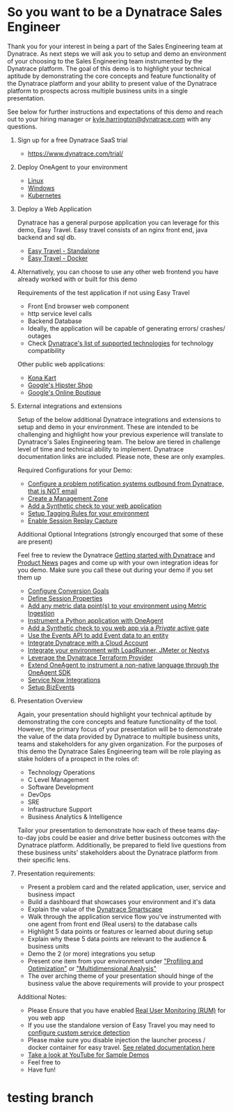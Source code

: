 # So you want to be a Dynatrace Sales Engineer

Thank you for your interest in being a part of the Sales Engineering team at Dynatrace. As next steps we will ask you to setup and demo an environment of your choosing to the Sales Engineering team instrumented by the Dynatrace platform. The goal of this demo is to highlight your technical aptitude by demonstrating the core concepts and feature functionality of the Dynatrace platform and your ability to present value of the Dynatrace platform to prospects across multiple business units in a single presentation.

See below for further instructions and expectations of this demo and reach out to your hiring manager or kyle.harrington@dynatrace.com with any questions.

1. Sign up for a free Dynatrace SaaS trial 
    - https://www.dynatrace.com/trial/

1. Deploy OneAgent to your environment
    - [Linux](https://docs.dynatrace.com/docs/setup-and-configuration/dynatrace-oneagent/installation-and-operation/linux/installation/install-oneagent-on-linux)
    - [Windows](https://docs.dynatrace.com/docs/setup-and-configuration/dynatrace-oneagent/installation-and-operation/windows/installation/install-oneagent-on-windows)
    - [Kubernetes](https://docs.dynatrace.com/docs/setup-and-configuration/setup-on-k8s/installation/classic-full-stack)

1. Deploy a Web Application

    Dynatrace has a general purpose application you can leverage for this demo, Easy Travel. Easy travel consists of an nginx front end, java backend and sql db. 

    - [Easy Travel - Standalone](https://community.dynatrace.com/t5/Getting-started/easyTravel-Documentation-and-Download/td-p/181271)
    - [Easy Travel - Docker](https://github.com/Dynatrace/easyTravel-Docker)

    

1. Alternatively, you can choose to use any other web frontend you have already worked with or built for this demo

    Requirements of the test application if not using Easy Travel
    - Front End browser web component 
    - http service level calls 
    - Backend Database
    - Ideally, the application will be capable of generating errors/ crashes/ outages
    - Check [Dynatrace's list of supported technologies](https://docs.dynatrace.com/docs/setup-and-configuration/technology-support) for technology compatibility

   Other public web applications:
    - [Kona Kart](https://github.com/BraydenNeale/dynatrace_konakart_docker)
    - [Google's Hipster Shop](https://github.com/lightstep/hipster-shop)
    - [Google's Online Boutique](https://github.com/GoogleCloudPlatform/microservices-demo)

1. External integrations and extensions

    Setup of the below additional Dynatrace integrations and extensions to setup and demo in your environment. These are intended to be challenging and highlight how your previous experience will translate to Dynatrace's Sales Engineering team. The below are tiered in challenge level of time and technical ability to implement. Dynatrace documentation links are included. Please note, these are only examples. 

    Required Configurations for your Demo:
        
    - [Configure a problem notification systems outbound from Dynatrace, that is NOT email](https://docs.dynatrace.com/docs/observe-and-explore/notifications-and-alerting/problem-notifications)
    - [Create a Management Zone](https://docs.dynatrace.com/docs/manage/access-control/management-zones/set-up-management-zones)
    - [Add a Synthetic check to your web application](https://docs.dynatrace.com/docs/platform-modules/digital-experience/synthetic-monitoring)
    - [Setup Tagging Rules for your environment](https://docs.dynatrace.com/docs/manage/tags-and-metadata/setup/how-to-define-tags)
    - [Enable Session Replay Capture](https://docs.dynatrace.com/docs/platform-modules/digital-experience/session-replay/enable-session-replay-web)
 
    Additional Optional Integrations (strongly encourged that some of these are present)

    Feel free to review the Dynatrace [Getting started with Dynatrace](https://docs.dynatrace.com/docs/get-started) and [Product News](https://www.dynatrace.com/news/blog/) pages and come up with your own integration ideas for you demo. Make sure you call these out during your demo if you set them up 

    - [Configure Conversion Goals](https://docs.dynatrace.com/docs/platform-modules/digital-experience/web-applications/analyze-and-use/define-conversion-goals)
    - [Define Session Properties](https://docs.dynatrace.com/docs/platform-modules/digital-experience/web-applications/additional-configuration/define-user-action-and-session-properties)
    - [Add any metric data point(s) to your environment using Metric Ingestion](https://docs.dynatrace.com/docs/extend-dynatrace/extend-metrics/ingestion-methods/oneagent-metric-api)
    - [Instrument a Python application with OneAgent](https://github.com/dynatrace-oss/OneAgent-SDK-Python-AutoInstrumentation)
    - [Add a Synthetic check to you web app via a *Private* active gate](https://docs.dynatrace.com/docs/platform-modules/digital-experience/synthetic-monitoring/private-synthetic-locations/create-a-private-synthetic-location)
    - [Use the Events API to add Event data to an entity](https://docs.dynatrace.com/docs/dynatrace-api/environment-api/events-v2/post-event)
    - [Integrate Dynatrace with a Cloud Account](https://docs.dynatrace.com/docs/platform-modules/infrastructure-monitoring/cloud-platform-monitoring)
    - [Integrate your environment with LoadRunner, JMeter or Neotys](https://docs.dynatrace.com/docs/shortlink/load-testing-process#available-integrations)
    - [Leverage the Dynatrace Terraform Provider](https://registry.terraform.io/providers/dynatrace-oss/dynatrace/latest)
    - [Extend OneAgent to instrument a non-native language through the OneAgent SDK](https://docs.dynatrace.com/docs/extend-dynatrace/extend-tracing/oneagent-sdk)
    - [Service Now Integrations](https://docs.dynatrace.com/docs/observe-and-explore/notifications-and-alerting/problem-notifications/servicenow-integration)
    - [Setup BizEvents](https://docs.dynatrace.com/docs/platform-modules/business-analytics/ba-events-capturing)
 

1. Presentation Overview

    Again, your presentation should highlight your technical aptitude by demonstrating the core concepts and feature functionality of the tool. However, the primary focus of your presentation will be to demonstrate the value of the data provided by Dynatrace to multiple business units, teams and stakeholders for any given organization. For the purposes of this demo the Dynatrace Sales Engineering team will be role playing as stake holders of a prospect in the roles of:  
    
    - Technology Operations
    - C Level Management
    - Software Development
    - DevOps
    - SRE
    - Infrastructure Support
    - Business Analytics & Intelligence

    Tailor your presentation to demonstrate how each of these teams day-to-day jobs could be easier and drive better business outcomes with the Dynatrace platform. Additionally, be prepared to field live questions from these business units' stakeholders about the Dynatrace platform from their specific lens. 

1. Presentation requirements: 

    - Present a problem card and the related application, user, service and business impact 
    - Build a dashboard that showcases your environment and it's data
    - Explain the value of the [Dynatrace Smartscape](https://docs.dynatrace.com/docs/platform/smartscape)
    - Walk through the application service flow you've instrumented with one agent from front end (Real users) to the database calls
    - Highlight 5 data points or features or learned about during setup
    - Explain why these 5 data points are relevant to the audience & business units 
    - Demo the 2 (or more) integrations you setup
    - Present one item from your environment under ["Profiling and Optimization"](https://docs.dynatrace.com/docs/platform-modules/applications-and-microservices/profiling-and-optimization) or ["Multidimensional Analysis"](https://docs.dynatrace.com/docs/platform-modules/applications-and-microservices/multidimensional-analysis)
    - The over arching theme of your presentation should hinge of the business value the above requirements will provide to your prospect

    Additional Notes:

    - Please Ensure that you have enabled [Real User Monitoring (RUM)](https://docs.dynatrace.com/docs/platform-modules/digital-experience/web-applications/initial-setup/configure-dynatrace-real-user-monitoring-to-capture-xhr-actions) for you web app
    - If you use the standalone version of Easy Travel you may need to [configure custom service detection](https://docs.dynatrace.com/docs/platform-modules/applications-and-microservices/services/service-detection-and-naming/service-types/custom-services)
    - Please make sure you disable injection the launcher process / docker container for easy travel. [See related documentation here](https://community.dynatrace.com/t5/Getting-started/easyTravel-Documentation-and-Download/td-p/181271)
    - [Take a look at YouTube for Sample Demos](https://www.youtube.com/results?search_query=dynatrace+demo)
    - Feel free to 
    - Have fun!
    
# testing branch
